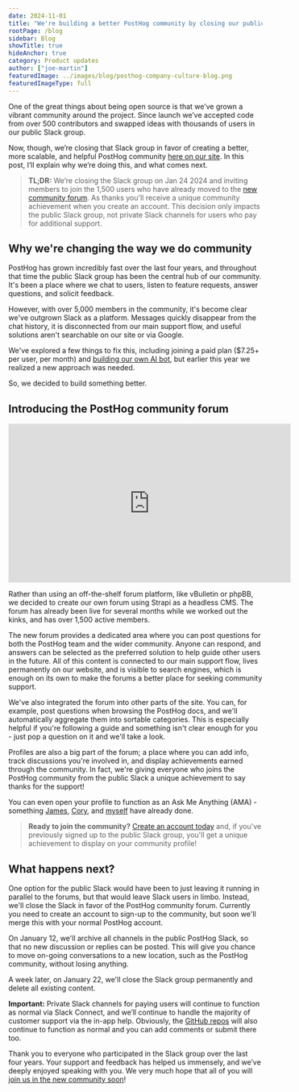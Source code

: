 ```yaml
---
date: 2024-11-01
title: "We're building a better PostHog community by closing our public Slack"
rootPage: /blog
sidebar: Blog
showTitle: true
hideAnchor: true
category: Product updates
author: ["joe-martin"]
featuredImage: ../images/blog/posthog-company-culture-blog.png
featuredImageType: full
---
```


One of the great things about being open source is that we’ve grown a vibrant community around the project. Since launch we’ve accepted code from over 500 contributors and swapped ideas with thousands of users in our public Slack group. 

Now, though, we’re closing that Slack group in favor of creating a better, more scalable, and helpful PostHog community [here on our site](/questions). In this post, I’ll explain why we’re doing this, and what comes next. 

> **TL;DR:** We’re closing the Slack group on Jan 24 2024 and inviting members to join the 1,500 users who have already moved to the [new community forum](/questions). As thanks you'll receive a unique community achievement when you create an account. This decision only impacts the public Slack group, not private Slack channels for users who pay for additional support.

## Why we're changing the way we do community

PostHog has grown incredibly fast over the last four years, and throughout that time the public Slack group has been the central hub of our community. It's been a place where we chat to users, listen to feature requests, answer questions, and solicit feedback. 

However, with over 5,000 members in the community, it's become clear we've outgrown Slack as a platform. Messages quickly disappear from the chat history, it is disconnected from our main support flow, and useful solutions aren't searchable on our site or via Google. 

We've explored a few things to fix this, including joining a paid plan ($7.25+ per user, per month) and [building our own AI bot](/blog/aruba-hackathon#maxai-our-friendly-posthog-support-ai), but earlier this year we realized a new approach was needed.

So, we decided to build something better. 

## Introducing the PostHog community forum

<iframe width="560" height="315" src="https://www.youtube-nocookie.com/embed/blqgFrIaWY0?si=gSj1eNrGQ8l0ANlw" title="YouTube video player" frameborder="0" allow="accelerometer; autoplay; clipboard-write; encrypted-media; gyroscope; picture-in-picture; web-share" allowfullscreen></iframe>

Rather than using an off-the-shelf forum platform, like vBulletin or phpBB, we decided to create our own forum using Strapi as a headless CMS. The forum has already been live for several months while we worked out the kinks, and has over 1,500 active members. 

The new forum provides a dedicated area where you can post questions for both the PostHog team and the wider community. Anyone can respond, and answers can be selected as the preferred solution to help guide other users in the future. All of this content is connected to our main support flow, lives permanently on our website, and is visible to search engines, which is enough on its own to make the forums a better place for seeking community support.

We've also integrated the forum into other parts of the site. You can, for example, post questions when browsing the PostHog docs, and we'll automatically aggregate them into sortable categories. This is especially helpful if you're following a guide and something isn't clear enough for you - just pop a question on it and we'll take a look.

Profiles are also a big part of the forum; a place where you can add info, track discussions you're involved in, and display achievements earned through the community. In fact, we're giving everyone who joins the PostHog community from the public Slack a unique achievement to say thanks for the support!

You can even open your profile to function as an Ask Me Anything (AMA) - something [James](https://posthog.com/community/profiles/71), [Cory](https://posthog.com/community/profiles/2), and [myself](https://posthog.com/community/profiles/59) have already done.

> **Ready to join the community?** [Create an account today](/questions) and, if you've previously signed up to the public Slack group, you'll get a unique achievement to display on your community profile!

## What happens next?

One option for the public Slack would have been to just leaving it running in parallel to the forums, but that would leave Slack users in limbo. Instead, we'll close the Slack in favor of the PostHog community forum. Currently you need to create an account to sign-up to the community, but soon we'll merge this with your normal PostHog account. 

On January 12, we'll archive all channels in the public PostHog Slack, so that no new discussion or replies can be posted. This will give you chance to move on-going conversations to a new location, such as the PostHog community, without losing anything. 

A week later, on January 22, we'll close the Slack group permanently and delete all existing content. 

**Important:** Private Slack channels for paying users will continue to function as normal via Slack Connect, and we’ll continue to handle the majority of customer support via the in-app help. Obviously, the [GitHub repos](https://github.com/PostHog/) will also continue to function as normal and you can add comments or submit there too.  

Thank you to everyone who participated in the Slack group over the last four years. Your support and feedback has helped us immensely, and we’ve deeply enjoyed speaking with you. We very much hope that all of you will [join us in the new community soon](/questions)!
